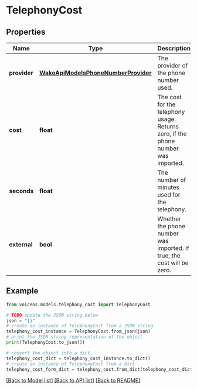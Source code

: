 # TelephonyCost


## Properties

Name | Type | Description | Notes
------------ | ------------- | ------------- | -------------
**provider** | [**WakoApiModelsPhoneNumberProvider**](WakoApiModelsPhoneNumberProvider.md) | The provider of the phone number used. | 
**cost** | **float** | The cost for the telephony usage. Returns zero, if the phone number was imported. | 
**seconds** | **float** | The number of minutes used for the telephony. | 
**external** | **bool** | Whether the phone number was imported. If true, the cost will be zero. | 

## Example

```python
from voiceos.models.telephony_cost import TelephonyCost

# TODO update the JSON string below
json = "{}"
# create an instance of TelephonyCost from a JSON string
telephony_cost_instance = TelephonyCost.from_json(json)
# print the JSON string representation of the object
print(TelephonyCost.to_json())

# convert the object into a dict
telephony_cost_dict = telephony_cost_instance.to_dict()
# create an instance of TelephonyCost from a dict
telephony_cost_form_dict = telephony_cost.from_dict(telephony_cost_dict)
```
[[Back to Model list]](../README.md#documentation-for-models) [[Back to API list]](../README.md#documentation-for-api-endpoints) [[Back to README]](../README.md)


